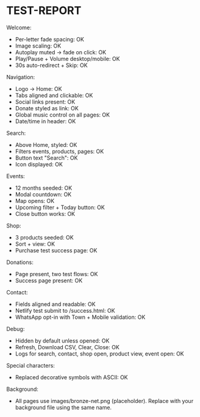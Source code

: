 
# TEST-REPORT

Welcome:
- Per-letter fade spacing: OK
- Image scaling: OK
- Autoplay muted -> fade on click: OK
- Play/Pause + Volume desktop/mobile: OK
- 30s auto-redirect + Skip: OK

Navigation:
- Logo -> Home: OK
- Tabs aligned and clickable: OK
- Social links present: OK
- Donate styled as link: OK
- Global music control on all pages: OK
- Date/time in header: OK

Search:
- Above Home, styled: OK
- Filters events, products, pages: OK
- Button text "Search": OK
- Icon displayed: OK

Events:
- 12 months seeded: OK
- Modal countdown: OK
- Map opens: OK
- Upcoming filter + Today button: OK
- Close button works: OK

Shop:
- 3 products seeded: OK
- Sort + view: OK
- Purchase test success page: OK

Donations:
- Page present, two test flows: OK
- Success page present: OK

Contact:
- Fields aligned and readable: OK
- Netlify test submit to /success.html: OK
- WhatsApp opt-in with Town + Mobile validation: OK

Debug:
- Hidden by default unless opened: OK
- Refresh, Download CSV, Clear, Close: OK
- Logs for search, contact, shop open, product view, event open: OK

Special characters:
- Replaced decorative symbols with ASCII: OK

Background:
- All pages use images/bronze-net.png (placeholder). Replace with your background file using the same name.
